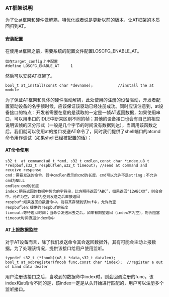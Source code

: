 ### AT框架说明

为了让at框架和硬件做解耦，特优化或者说是更新以前的版本，让AT框架的本质回归到AT。

#### 安装配置

在使用at框架之前，需要系统的配置文件配置LOSCFG_ENABLE_AT。

```
如在target_config.h中配置
#define LOSCFG_ENABLE_AT     1
```

然后可以安装AT框架了。

```
bool_t at_install(const char *devname);           //install the at module
```

为了保证AT框架和具体的硬件驱动解耦，此处使用的注册的设备驱动，开发者配置驱动设备的名字额时候，应该保证该驱动已经注册成功。同时应该注意到，at设备接口的特点：开发者需要在意的是读取的一定是一帧AT返回数据，如果使用串口，可以用串口的IDLE中断来区别不同的帧；其他的设备接口也会有自己的相应说明该帧的区分形式（一般是几个字节的时间没有数据到达），当调用该函数之后，我们就可以使用at的接口发送AT命令了，同时我们提供了shell端口的atcmd命令用作调试（如果shell已经被配置的话）；

####  AT命令使用

```
s32_t  at_command(u8_t *cmd, s32_t cmdlen,const char *index,u8_t *respbuf,s32_t respbuflen,u32_t timeout); //send at command and receive response
cmd：需要发送的命令，其中cmdlen表示的cmd的长度，cmd可以允许不是string；不允许cmd为NULL
cmdlen:cmd的长度
index:期待返回的数据中包含的字符串，比方期待返回“ABC”，如果返回“12ABCXX”，则会命中，允许为空，如果为空则发送之后直接返回
respbuf:如果返回的数据命中，则将其存储到该buf中，允许为空
respbuflen:提供的respbuf的长度
timeout:等待返回时间；当命令发送出去之后，如果有期望返回（index不为空），则会阻塞timeout时间直道index命中
```

####  AT上报数据监控

对于AT设备而言，除了我们发送命令其会返回数据外，其有可能会主动上报数据。为了处理该情况，提供该接口给用户使用监听。

```
typedef s32_t (*fnoob)(u8_t *data,s32_t datalen);
bool_t at_oobregister(fnoob func,const char *index);  //register a out of band data dealer
```

用户注册该接口之后，当收到的数据命中index时，则会回调注册的func。该index和at命令不同的是，该index一定是从头开始进行匹配的，用户可以注册多个监听接口。